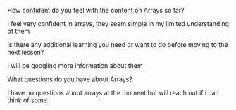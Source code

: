 How confident do you feel with the content on Arrays so far?

I feel very confident in arrays, they seem simple in my limited understanding of them

Is there any additional learning you need or want to do before moving to the next lesson?

I will be googling more information about them

What questions do you have about Arrays?

I have no questions about arrays at the moment but will reach out if i can think of some